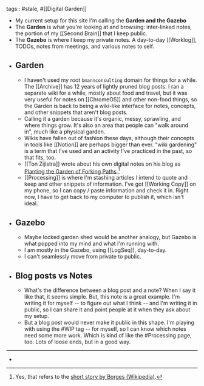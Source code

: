 tags:: #stale, #[[Digital Garden]]

- My current setup for this site I'm calling the **Garden and the Gazebo**
- The **Garden** is what you're looking at and browsing: inter-linked notes, the portion of my [[Second Brain]] that I keep public.
- The **Gazebo** is where I keep my private notes. A day-to-day [[Worklog]], TODOs, notes from meetings, and various notes to self.
- ## Garden
	- I haven't used my root `bmannconsulting` domain for things for a while. The [[Archive]] has 12 years of lightly pruned blog posts. I ran a separate wiki for a while, mostly about food and travel, but it was very useful for notes on [[ChromeOS]] and other non-food things, so the Garden is back to being a wiki-like interface for notes, concepts, and other snippets that aren't blog posts.
	- Calling it a garden because it's organic, messy, sprawling, and where things grow. It's also an area that people can "walk around in", much like a physical garden.
	- Wikis have fallen out of fashion these days, although their concepts in tools like [[Notion]] are perhaps bigger than ever. "wiki gardening" is a term that I've used and an activity I've practiced in the past, so that fits, too.
	- [[Ton Zijlstra]] wrote about his own digital notes on his blog as [Planting the Garden of Forking Paths](https://www.zylstra.org/blog/2020/07/planting-the-garden-of-forking-paths/).[^borges]
	- [[Processing]] is where I'm stashing articles I intend to quote and keep and other snippets of information. I've got [[Working Copy]] on my phone, so I can copy / paste information and check it in. Right now, I have to get back to my computer to publish it, which isn't ideal.
- ## Gazebo
	- Maybe locked garden shed would be another analogy, but Gazebo is what popped into my mind and what I'm running with.
	- I am mostly in the Gazebo, using [[LogSeq]], day-to-day.
	- I can't seamlessly move from private to public.
- ## Blog posts vs Notes
	- What's the difference between a blog post and a note? When I say it like that, it seems simple. But, this note is a great example. I'm writing it for myself -- to figure out what I think -- and I'm writing it in public, so I can share it and point people at it when they ask about my setup.
	- But a blog post would never make it public in this shape. I'm playing with using the #WIP tag -- for myself, so I can know which notes need some more work. Which is kind of like the #Processing page, too. Lots of loose ends, but in a good way.
- ---
- [^borges]: Yes, that refers to the [short story by Borges (Wikipedia)](https://en.wikipedia.org/wiki/The_Garden_of_Forking_Paths).